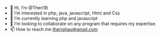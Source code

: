 - 👋 Hi, I’m @Theri18
- 👀 I’m interested in php, java, javascript, Html and Css
- 🌱 I’m currently learning php and javascript
- 💞️ I’m looking to collaborate on any program that requires my expertise. 
- 📫 How to reach me therigitau@gmail.com 

<!---
Theri18/Theri18 is a ✨ special ✨ repository because its `README.md` (this file) appears on your GitHub profile.
You can click the Preview link to take a look at your changes.
--->
